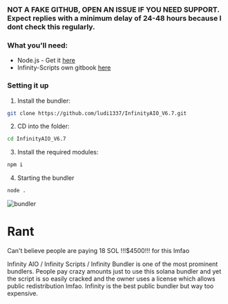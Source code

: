 ### NOT A FAKE GITHUB, OPEN AN ISSUE IF YOU NEED SUPPORT. Expect replies with a minimum delay of 24-48 hours because I dont check this regularly.

### What you'll need:
- Node.js - Get it [here](https://nodejs.org/en/download/)
- Infinity-Scripts own gitbook [here](https://infinity-scripts.gitbook.io/infinity-aio)
### Setting it up

1. Install the bundler:
```bash
git clone https://github.com/ludi1337/InfinityAIO_V6.7.git
```

2. CD into the folder:
```bash
cd InfinityAIO_V6.7
```

3. Install the required modules:
```bash
npm i
```

4. Starting the bundler
```bash
node .
```
![bundler](https://files.catbox.moe/r3iqk8.png)
# Rant
Can't believe people are paying 18 SOL !!!$4500!!! for this lmfao

Infinity AIO / Infinity Scripts / Infinity Bundler is one of the most prominent bundlers. People pay crazy amounts just to use this solana bundler and yet the script is so easily cracked and the owner uses a license which allows public redistribution lmfao. Infinity is the best public bundler but way too expensive.
